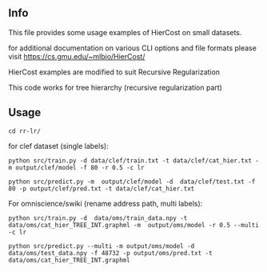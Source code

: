 ## Info
This file provides some usage examples of HierCost
on small datasets.

for additional documentation on various CLI options
and file formats please visit https://cs.gmu.edu/~mlbio/HierCost/

HierCost examples are modified to suit Recursive Regularization

This code works for tree hierarchy (recursive regularization part)

## Usage
`cd rr-lr/`

for clef dataset (single labels):

`python src/train.py -d data/clef/train.txt -t data/clef/cat_hier.txt -m output/clef/model -f 80 -r 0.5 -c lr`

`python src/predict.py -m  output/clef/model -d  data/clef/test.txt -f 80 -p output/clef/pred.txt -t data/clef/cat_hier.txt`

For omniscience/swiki (rename address path, multi labels):

`python src/train.py -d  data/oms/train_data.npy -t  data/oms/cat_hier_TREE_INT.graphml -m  output/oms/model -r 0.5 --multi -c lr`

`python src/predict.py --multi -m output/oms/model -d data/oms/test_data.npy -f 48732 -p output/oms/pred.txt -t data/oms/cat_hier_TREE_INT.graphml`





